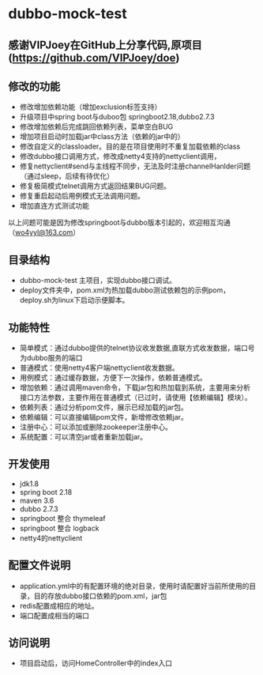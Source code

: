 # dubbo-mock-test

## 感谢VIPJoey在GitHub上分享代码,原项目(https://github.com/VIPJoey/doe)

## 修改的功能
- 修改增加依赖功能（增加exclusion标签支持）
- 升级项目中spring boot与duboo包 springboot2.18,dubbo2.7.3
- 修改增加依赖后完成跳回依赖列表，菜单空白BUG
- 增加项目启动时加载jar中class方法（依赖的jar中的）
- 修改自定义的classloader。目的是在项目使用时不重复加载依赖的class
- 修改dubbo接口调用方式，修改成netty4支持的nettyclient调用，
- 修复nettyclient#send与主线程不同步，无法及时注册channelHanlder问题（通过sleep，后续有待优化）
- 修复极简模式telnet调用方式返回结果BUG问题。
- 修复重启起动后用例模式无法调用问题。
- 增加直连方式测试功能

以上问题可能是因为修改springboot与dubbo版本引起的，欢迎相互沟通（wo4yyl@163.com）


## 目录结构
- dubbo-mock-test 主项目，实现dubbo接口调试。
- deploy文件夹中，pom.xml为热加载dubbo测试依赖包的示例pom，deploy.sh为linux下启动示便脚本。

## 功能特性
- 简单模式：通过dubbo提供的telnet协议收发数据,直联方式收发数据，端口号为dubbo服务的端口
- 普通模式：使用netty4客户端nettyclient收发数据。
- 用例模式：通过缓存数据，方便下一次操作，依赖普通模式。
- 增加依赖：通过调用maven命令，下载jar包和热加载到系统，主要用来分析接口方法参数，主要作用在普通模式（已过时，请使用【依赖编辑】模块）。
- 依赖列表：通过分析pom文件，展示已经加载的jar包。
- 依赖编辑：可以直接编辑pom文件，新增修改依赖jar。
- 注册中心：可以添加或删除zookeeper注册中心。
- 系统配置：可以清空jar或者重新加载jar。

## 开发使用
- jdk1.8
- spring boot 2.18
- maven 3.6
- dubbo 2.7.3
- springboot 整合 thymeleaf
- springboot 整合 logback
- netty4的nettyclient

## 配置文件说明
- application.yml中的有配置环境的绝对目录，使用时请配置好当前所使用的目录，目的存放dubbo接口依赖的pom.xml，jar包
- redis配置成相应的地址。
- 端口配置成相当的端口

## 访问说明
- 项目启动后，访问HomeController中的index入口